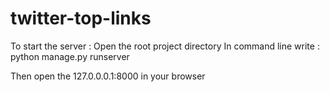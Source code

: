 # twitter-top-links
To start the server :
Open the root project directory
In command line write :
python manage.py runserver

Then open the 127.0.0.0.1:8000 in your browser
